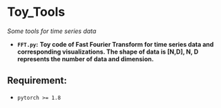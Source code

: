 # Toy_Tools
*Some tools for time series data*

* **`FFT.py`:** **Toy code of Fast Fourier Transform for time series data and corresponding visualizations. The shape of data is **\[N,D\]**, N, D represents the number of data and dimension.**


## Requirement:
* `pytorch >= 1.8`
